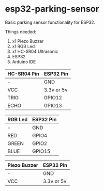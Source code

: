 # esp32-parking-sensor

Basic parking sensor functionality for ESP32.

Things needed:

1. x1 Piezo Buzzer
2. x1 RGB Led
3. x1 HC-SR04 Ultrasonic
4. ESP32
5. Arduino IDE

| HC-SR04 Pin  | ESP32 Pin |
| ------------- | ------------- |
| -  | GND  |
| VCC  | 3.3v or 5v  |
| TRIG  | GPIO12  |
| ECHO  | GPIO13  |

| RGB Led  | ESP32 Pin |
| ------------- | ------------- |
| -  | GND  |
|  RED | GPIO4  |
| GREEN  | GPIO2  |
| BLUE  | GPIO15  |

| Piezo Buzzer  | ESP32 Pin |
| ------------- | ------------- |
| -  | GND  |
| VCC | 3.3v or 5v  |
